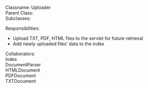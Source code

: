 Classname: Uploader  
Parent Class:  
Subclasses:  
  
Responsibilities:  
- Upload TXT, PDF, HTML files to the servlet for future retrieval  
- Add newly uploaded files’ data to the index  
  
Collaborators:  
Index  
DocumentParser  
HTMLDocument  
PDFDocument  
TXTDocument  
